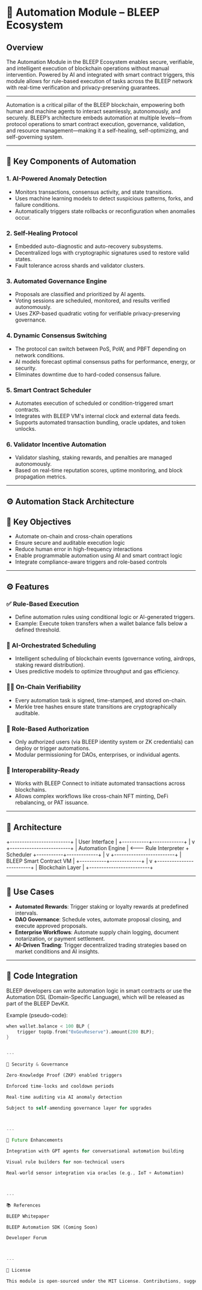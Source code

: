 # 🤖 Automation Module – BLEEP Ecosystem

## Overview

The Automation Module in the BLEEP Ecosystem enables secure, verifiable, and intelligent execution of blockchain operations without manual intervention. Powered by AI and integrated with smart contract triggers, this module allows for rule-based execution of tasks across the BLEEP network with real-time verification and privacy-preserving guarantees.

---
Automation is a critical pillar of the BLEEP blockchain, empowering both human and machine agents to interact seamlessly, autonomously, and securely. BLEEP’s architecture embeds automation at multiple levels—from protocol operations to smart contract execution, governance, validation, and resource management—making it a self-healing, self-optimizing, and self-governing system.

---

## 🔧 Key Components of Automation

### 1. **AI-Powered Anomaly Detection**
- Monitors transactions, consensus activity, and state transitions.
- Uses machine learning models to detect suspicious patterns, forks, and failure conditions.
- Automatically triggers state rollbacks or reconfiguration when anomalies occur.

### 2. **Self-Healing Protocol**
- Embedded auto-diagnostic and auto-recovery subsystems.
- Decentralized logs with cryptographic signatures used to restore valid states.
- Fault tolerance across shards and validator clusters.

### 3. **Automated Governance Engine**
- Proposals are classified and prioritized by AI agents.
- Voting sessions are scheduled, monitored, and results verified autonomously.
- Uses ZKP-based quadratic voting for verifiable privacy-preserving governance.

### 4. **Dynamic Consensus Switching**
- The protocol can switch between PoS, PoW, and PBFT depending on network conditions.
- AI models forecast optimal consensus paths for performance, energy, or security.
- Eliminates downtime due to hard-coded consensus failure.

### 5. **Smart Contract Scheduler**
- Automates execution of scheduled or condition-triggered smart contracts.
- Integrates with BLEEP VM's internal clock and external data feeds.
- Supports automated transaction bundling, oracle updates, and token unlocks.

### 6. **Validator Incentive Automation**
- Validator slashing, staking rewards, and penalties are managed autonomously.
- Based on real-time reputation scores, uptime monitoring, and block propagation metrics.

---

## ⚙️ Automation Stack Architecture

## 🎯 Key Objectives

- Automate on-chain and cross-chain operations
- Ensure secure and auditable execution logic
- Reduce human error in high-frequency interactions
- Enable programmable automation using AI and smart contract logic
- Integrate compliance-aware triggers and role-based controls

---

## ⚙️ Features

### ✅ Rule-Based Execution
- Define automation rules using conditional logic or AI-generated triggers.
- Example: Execute token transfers when a wallet balance falls below a defined threshold.

### 🧠 AI-Orchestrated Scheduling
- Intelligent scheduling of blockchain events (governance voting, airdrops, staking reward distribution).
- Uses predictive models to optimize throughput and gas efficiency.

### 🕵️‍♂️ On-Chain Verifiability
- Every automation task is signed, time-stamped, and stored on-chain.
- Merkle tree hashes ensure state transitions are cryptographically auditable.

### 🔐 Role-Based Authorization
- Only authorized users (via BLEEP identity system or ZK credentials) can deploy or trigger automations.
- Modular permissioning for DAOs, enterprises, or individual agents.

### 🧬 Interoperability-Ready
- Works with BLEEP Connect to initiate automated transactions across blockchains.
- Allows complex workflows like cross-chain NFT minting, DeFi rebalancing, or PAT issuance.

---

## 📐 Architecture

+-------------------------+ |     User Interface      | +-----------+-------------+ | v +-------------------------+ |    Automation Engine    | <--- Rule Interpreter + Scheduler +-----------+-------------+ | v +-------------------------+ | BLEEP Smart Contract VM | +-----------+-------------+ | v +-------------------------+ |     Blockchain Layer    | +-------------------------+

---

## 🔁 Use Cases

- **Automated Rewards**: Trigger staking or loyalty rewards at predefined intervals.
- **DAO Governance**: Schedule votes, automate proposal closing, and execute approved proposals.
- **Enterprise Workflows**: Automate supply chain logging, document notarization, or payment settlement.
- **AI-Driven Trading**: Trigger decentralized trading strategies based on market conditions and AI insights.

---

## 📄 Code Integration

BLEEP developers can write automation logic in smart contracts or use the Automation DSL (Domain-Specific Language), which will be released as part of the BLEEP DevKit.

Example (pseudo-code):
```rust
when wallet.balance < 100 BLP {
    trigger topUp.from("0xGovReserve").amount(200 BLP);
}


---

🔐 Security & Governance

Zero-Knowledge Proof (ZKP) enabled triggers

Enforced time-locks and cooldown periods

Real-time auditing via AI anomaly detection

Subject to self-amending governance layer for upgrades



---

🚀 Future Enhancements

Integration with GPT agents for conversational automation building

Visual rule builders for non-technical users

Real-world sensor integration via oracles (e.g., IoT + Automation)



---

📚 References

BLEEP Whitepaper

BLEEP Automation SDK (Coming Soon)

Developer Forum



---

📝 License

This module is open-sourced under the MIT License. Contributions, suggestions, and forks are welcome.
